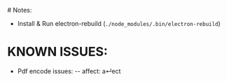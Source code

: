 ﻿﻿# Notes:
- Install & Run electron-rebuild (`./node_modules/.bin/electron-rebuild`)

# KNOWN ISSUES:
- Pdf encode issues:
-- affect: a↵ect
